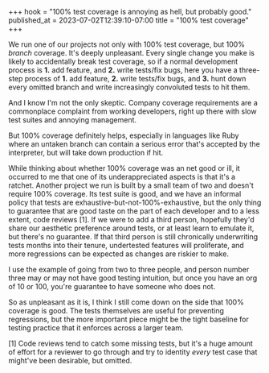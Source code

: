 +++
hook = "100% test coverage is annoying as hell, but probably good."
published_at = 2023-07-02T12:39:10-07:00
title = "100% test coverage"
+++

We run one of our projects not only with 100% test coverage, but 100% _branch_ coverage. It's deeply unpleasant. Every single change you make is likely to accidentally break test coverage, so if a normal development process is **1.** add feature, and **2.** write tests/fix bugs, here you have a three-step process of **1.** add feature, **2.** write tests/fix bugs, and **3.** hunt down every omitted branch and write increasingly convoluted tests to hit them.

And I know I'm not the only skeptic. Company coverage requirements are a commonplace complaint from working developers, right up there with slow test suites and annoying management.

But 100% coverage definitely helps, especially in languages like Ruby where an untaken branch can contain a serious error that's accepted by the interpreter, but will take down production if hit.

While thinking about whether 100% coverage was an net good or ill, it occurred to me that one of its underappreciated aspects is that it's a ratchet. Another project we run is built by a small team of two and doesn't require 100% coverage. Its test suite is good, and we have an informal policy that tests are exhaustive-but-not-100%-exhaustive, but the only thing to guarantee that are good taste on the part of each developer and to a less extent, code reviews [1]. If we were to add a third person, hopefully they'd share our aesthetic preference around tests, or at least learn to emulate it, but there's no guarantee. If that third person is still chronically underwriting tests months into their tenure, undertested features will proliferate, and more regressions can be expected as changes are riskier to make.

I use the example of going from two to three people, and person number three may or may not have good testing intuition, but once you have an org of 10 or 100, you're guarantee to have someone who does not.

So as unpleasant as it is, I think I still come down on the side that 100% coverage is good. The tests themselves are useful for preventing regressions, but the more important piece might be the tight baseline for testing practice that it enforces across a larger team.

[1] Code reviews tend to catch some missing tests, but it's a huge amount of effort for a reviewer to go through and try to identity _every_ test case that might've been desirable, but omitted.